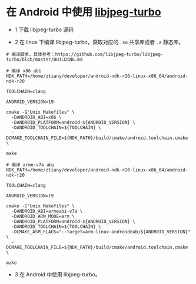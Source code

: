 # 在 Android 中使用 [libjpeg-turbo](https://github.com/libjpeg-turbo/libjpeg-turbo)

- 1 下载 libjpeg-turbo 源码

- 2 在 linux 下编译 libjpeg-turbo，获取对应的 `.so` 共享库或者 `.a` 静态库。

```shell
# 编译脚本，具体参考：https://github.com/libjpeg-turbo/libjpeg-turbo/blob/master/BUILDING.md

# 编译 x86 abi
NDK_PATH=/home/ztiany/developer/android-ndk-r20-linux-x86_64/android-ndk-r20

TOOLCHAIN=clang

ANDROID_VERSION=19

cmake -G"Unix Makefiles" \
  -DANDROID_ABI=x86 \
  -DANDROID_PLATFORM=android-${ANDROID_VERSION} \
  -DANDROID_TOOLCHAIN=${TOOLCHAIN} \
  -DCMAKE_TOOLCHAIN_FILE=${NDK_PATH}/build/cmake/android.toolchain.cmake \

make

# 编译 arme-v7a abi
NDK_PATH=/home/ztiany/developer/android-ndk-r20-linux-x86_64/android-ndk-r20

TOOLCHAIN=clang

ANDROID_VERSION=19

cmake -G"Unix Makefiles" \
  -DANDROID_ABI=armeabi-v7a \
  -DANDROID_ARM_MODE=arm \
  -DANDROID_PLATFORM=android-${ANDROID_VERSION} \
  -DANDROID_TOOLCHAIN=${TOOLCHAIN} \
  -DCMAKE_ASM_FLAGS="--target=arm-linux-androideabi${ANDROID_VERSION}" \
  -DCMAKE_TOOLCHAIN_FILE=${NDK_PATH}/build/cmake/android.toolchain.cmake \

make
```

- 3 在 Android 中使用 libjpeg-turbo。
